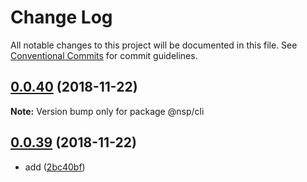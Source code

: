 # Change Log

All notable changes to this project will be documented in this file.
See [Conventional Commits](https://conventionalcommits.org) for commit guidelines.

## [0.0.40](https://github.com/BarryYan/nsp/compare/@nsp/cli@0.0.39...@nsp/cli@0.0.40) (2018-11-22)

**Note:** Version bump only for package @nsp/cli





## [0.0.39](https://github.com/BarryYan/nsp/compare/@nsp/cli@0.0.38...@nsp/cli@0.0.39) (2018-11-22)


* add ([2bc40bf](https://github.com/BarryYan/nsp/commit/2bc40bf))
